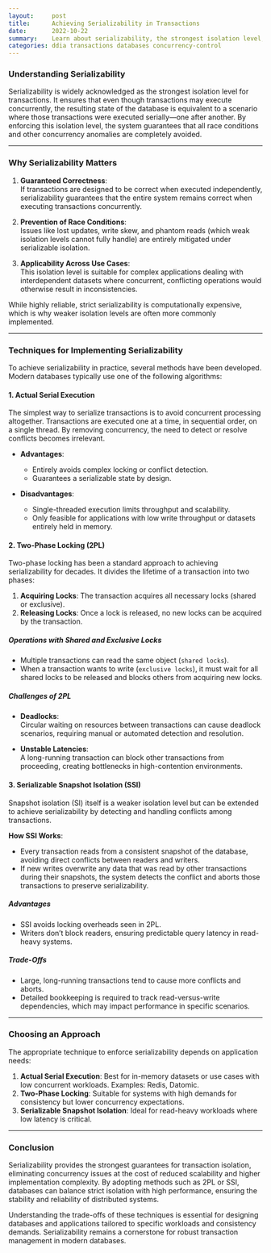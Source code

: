 ```yaml
---
layout:     post    
title:      Achieving Serializability in Transactions    
date:       2022-10-22    
summary:    Learn about serializability, the strongest isolation level, and its implementation techniques like serial execution, two-phase locking, and snapshot-based approaches.    
categories: ddia transactions databases concurrency-control
---
```


### **Understanding Serializability**

Serializability is widely acknowledged as the strongest isolation level for transactions. It ensures that even though transactions may execute concurrently, the resulting state of the database is equivalent to a scenario where those transactions were executed serially—one after another. By enforcing this isolation level, the system guarantees that all race conditions and other concurrency anomalies are completely avoided.
   
---  

### **Why Serializability Matters**

1. **Guaranteed Correctness**:    
   If transactions are designed to be correct when executed independently, serializability guarantees that the entire system remains correct when executing transactions concurrently.

2. **Prevention of Race Conditions**:    
   Issues like lost updates, write skew, and phantom reads (which weak isolation levels cannot fully handle) are entirely mitigated under serializable isolation.

3. **Applicability Across Use Cases**:    
   This isolation level is suitable for complex applications dealing with interdependent datasets where concurrent, conflicting operations would otherwise result in inconsistencies.

While highly reliable, strict serializability is computationally expensive, which is why weaker isolation levels are often more commonly implemented.
   
---  

### **Techniques for Implementing Serializability**

To achieve serializability in practice, several methods have been developed. Modern databases typically use one of the following algorithms:

#### **1. Actual Serial Execution**

The simplest way to serialize transactions is to avoid concurrent processing altogether. Transactions are executed one at a time, in sequential order, on a single thread. By removing concurrency, the need to detect or resolve conflicts becomes irrelevant.

- **Advantages**:
    - Entirely avoids complex locking or conflict detection.
    - Guarantees a serializable state by design.

- **Disadvantages**:
    - Single-threaded execution limits throughput and scalability.
    - Only feasible for applications with low write throughput or datasets entirely held in memory.

#### **2. Two-Phase Locking (2PL)**

Two-phase locking has been a standard approach to achieving serializability for decades. It divides the lifetime of a transaction into two phases:
1. **Acquiring Locks**: The transaction acquires all necessary locks (shared or exclusive).
2. **Releasing Locks**: Once a lock is released, no new locks can be acquired by the transaction.

##### **Operations with Shared and Exclusive Locks**
- Multiple transactions can read the same object (`shared locks`).
- When a transaction wants to write (`exclusive locks`), it must wait for all shared locks to be released and blocks others from acquiring new locks.

##### **Challenges of 2PL**
- **Deadlocks**:    
  Circular waiting on resources between transactions can cause deadlock scenarios, requiring manual or automated detection and resolution.

- **Unstable Latencies**:    
  A long-running transaction can block other transactions from proceeding, creating bottlenecks in high-contention environments.

#### **3. Serializable Snapshot Isolation (SSI)**

Snapshot isolation (SI) itself is a weaker isolation level but can be extended to achieve serializability by detecting and handling conflicts among transactions.

**How SSI Works**:
- Every transaction reads from a consistent snapshot of the database, avoiding direct conflicts between readers and writers.
- If new writes overwrite any data that was read by other transactions during their snapshots, the system detects the conflict and aborts those transactions to preserve serializability.

##### **Advantages**
- SSI avoids locking overheads seen in 2PL.
- Writers don’t block readers, ensuring predictable query latency in read-heavy systems.

##### **Trade-Offs**
- Large, long-running transactions tend to cause more conflicts and aborts.
- Detailed bookkeeping is required to track read-versus-write dependencies, which may impact performance in specific scenarios.

---  

### **Choosing an Approach**

The appropriate technique to enforce serializability depends on application needs:
1. **Actual Serial Execution**: Best for in-memory datasets or use cases with low concurrent workloads. Examples: Redis, Datomic.
2. **Two-Phase Locking**: Suitable for systems with high demands for consistency but lower concurrency expectations.
3. **Serializable Snapshot Isolation**: Ideal for read-heavy workloads where low latency is critical.

---  

### **Conclusion**

Serializability provides the strongest guarantees for transaction isolation, eliminating concurrency issues at the cost of reduced scalability and higher implementation complexity. By adopting methods such as 2PL or SSI, databases can balance strict isolation with high performance, ensuring the stability and reliability of distributed systems.

Understanding the trade-offs of these techniques is essential for designing databases and applications tailored to specific workloads and consistency demands. Serializability remains a cornerstone for robust transaction management in modern databases.  